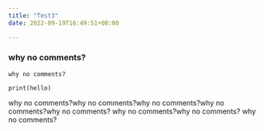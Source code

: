 ```yaml
---
title: "Test3"
date: 2022-09-19T16:49:51+08:00

---
```


### why no comments?

```text
why no comments?
```
```python3
print(hello)
```

why no comments?why no comments?why no comments?why no comments?why no comments?
why no comments?why no comments?
why no comments?